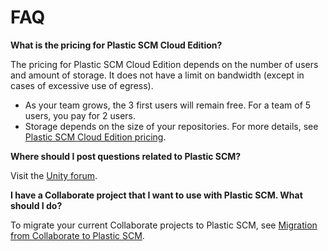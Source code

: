 # FAQ

**What is the pricing for Plastic SCM Cloud Edition?**

The pricing for Plastic SCM Cloud Edition depends on the number of users and amount of storage. It does not have a limit
on bandwidth (except in cases of excessive use of egress).

* As your team grows, the 3 first users will remain free. For a team of 5 users, you pay for 2 users.
* Storage depends on the size of your repositories. For more details,
  see [Plastic SCM Cloud Edition pricing](https://www.plasticscm.com/plasticscm-cloud-edition/pricing).

**Where should I post questions related to Plastic SCM?**

Visit the [Unity forum](https://forum.unity.com/forums/plastic-scm.605/).

**I have a Collaborate project that I want to use with Plastic SCM. What should I do?**

To migrate your current Collaborate projects to Plastic SCM,
see [Migration from Collaborate to Plastic SCM](MigrateCollab.md).
